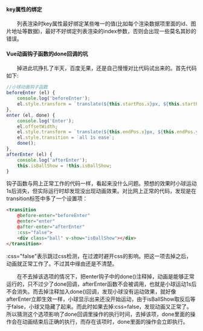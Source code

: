 #### key属性的绑定
&emsp;&emsp;列表渲染时key属性最好绑定某些唯一的值(比如每个渲染数据项里面的id、图片地址等数据)，最好不好绑定列表渲染的index参数，否则会出现一些莫名其妙的错误。

#### Vue动画钩子函数的done回调的坑
&emsp;&emsp;掉进此坑挣扎了半天，百度无果，还是自己慢慢对比代码试出来的。首先代码如下:
```javascript
//小球动画钩子函数
beforeEnter (el) {
    console.log('beforeEnter');
    el.style.transform = `translate(${this.startPos.x}px, ${this.startPos.y}px)`;
},
enter (el, done) {
    console.log('Enter');
    el.offsetWidth;
    el.style.transform = `translate(${this.endPos.x}px, ${this.endPos.y}px)`;
    el.style.transition = `all 1s ease`;
    done();
},
afterEnter (el) {
    console.log('afterEnter');
    this.isBallShow = !this.isBallShow;
}
```
钩子函数与网上正常工作的代码一样，看起来没什么问题。预想的效果时小球运动1s后消失，但实际运行时却发现没出现动画效果。对比网上正常的代码，发现是在transition标签中多了一个设置项：
```html
<transition
    @before-enter="beforeEnter"
    @enter="enter"
    @after-enter="afterEnter"
    :css="false">
    <div class="ball" v-show="isBallShow"></div>
</transition>
```
:css="false"表示跳过css检测，在过渡时避开css的影响。把这一项去掉之后，动画就正常工作了。不过其中缘由还是不清楚。


&emsp;&emsp;在不去掉该选项的情况下，把enter钩子中的done()注释掉，动画是能够正常运行的，只不过少了done回调，afterEnter函数不会被调用，也就是小球运动1s后不会消失。而去掉注释加入done()回调，发现小球没有运动效果，就好像afterEnter立即生效一样，小球显示出来还没开始运动，由于isBallShow取反后等于false，小球又隐藏了起来。而此时如果去掉:css=false，发现动画又正常了。所以猜测这个选项影响了done回调里操作的执行时间，去掉该项，done里面的操作会在动画结束后正确的执行，而存在该项时，done里面的操作会立即执行。

